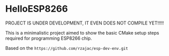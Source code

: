 # HelloESP8266

PROJECT IS UNDER DEVELOPMENT, IT EVEN DOES NOT COMPILE YET!!!!!

This is a minimalistic project aimed to show the basic CMake setup steps required for programming ESP8266 chip.

Based on the `https://github.com/rzajac/esp-dev-env.git`

